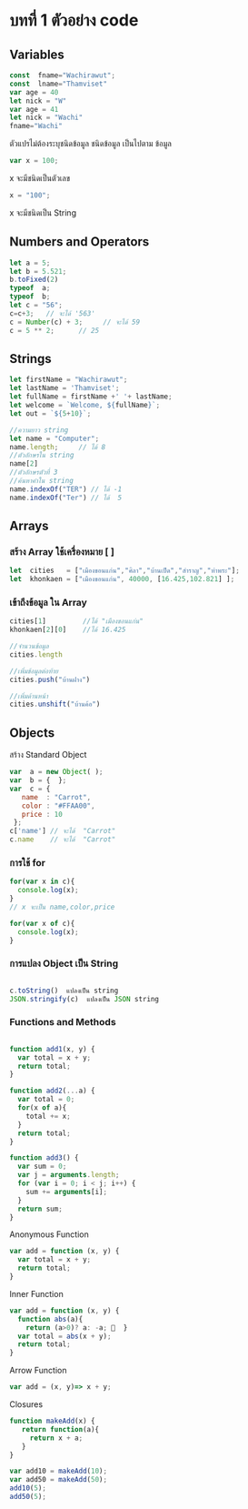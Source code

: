# บทที่ 1 ตัวอย่าง code

## Variables
```javascript
const  fname="Wachirawut";
const  lname="Thamviset"  
var age = 40
let nick = "W"
var age = 41
let nick = "Wachi"  
fname="Wachi"

```

ตัวแปรไม่ต้องระบุชนิดข้อมูล
ชนิดข้อมูล เป็นไปตาม ข้อมูล
```javascript
var x = 100;
```
x จะมีชนิดเป็นตัวเลข
```javascript
x = "100";
```
x จะมีชนิดเป็น String

## Numbers and Operators
```javascript
let a = 5;
let b = 5.521;             
b.toFixed(2)
typeof  a;
typeof  b;
let c = "56";     
c=c+3;   // จะได้ '563'
c = Number(c) + 3;     // จะได้ 59
c = 5 ** 2;      // 25
```
## Strings
```javascript
let firstName = "Wachirawut";
let lastName = 'Thamviset';
let fullName = firstName +' '+ lastName;
let welcome = `Welcome, ${fullName}`;
let out = `${5+10}`;

//ความยาว string		 
let name = "Computer";
name.length;     // ได้ 8
//ตัวอักษรใน string       
name[2]    
//ตัวอักษรตัวที่ 3
//ค้นหาคำใน string       
name.indexOf("TER") // ได้ -1
name.indexOf("Ter") // ได้  5

```

## Arrays
### สร้าง Array  ใช้เครื่องหมาย [  ] 
```javascript
let  cities   = ["เมืองขอนแก่น","ศิลา","บ้านเป็ด","สำราญ","ท่าพระ"];
let  khonkaen = ["เมืองขอนแก่น", 40000, [16.425,102.821] ];
```
### เข้าถึงข้อมูล ใน Array
```javascript
cities[1]         //ได้ "เมืองขอนแก่น"
khonkaen[2][0]    //ได้ 16.425

//จำนวนข้อมูล  
cities.length

//เพิ่มข้อมูลต่อท้าย
cities.push("บ้านฝาง")

//เพิ่มด้านหน้า
cities.unshift("บ้านค้อ")

```
## Objects

สร้าง Standard Object  
```javascript
var  a = new Object( );
var  b = {  };
var  c = {  
   name  : "Carrot",
   color : "#FFAA00",
   price : 10 
 };
c['name'] // จะได้  "Carrot"
c.name    // จะได้  "Carrot"

```
### การใช้ for
```javascript
for(var x in c){
  console.log(x);
}
// x จะเป็น name,color,price

for(var x of c){
  console.log(x);
}

```
### การแปลง Object เป็น String
```javascript

c.toString()  แปลงเป็น string
JSON.stringify(c)  แปลงเป็น JSON string

```

### Functions and Methods
```javascript

function add1(x, y) {
  var total = x + y;
  return total;
}

function add2(...a) {
  var total = 0;
  for(x of a){
    total += x;
  }
  return total;
}

function add3() {
  var sum = 0;
  var j = arguments.length;
  for (var i = 0; i < j; i++) {
    sum += arguments[i];
  }
  return sum;
}

```
Anonymous Function

```javascript
var add = function (x, y) {
  var total = x + y;
  return total;
}

```

Inner Function
```javascript
var add = function (x, y) {
  function abs(a){
    return (a>0)? a: -a;   } 
  var total = abs(x + y);
  return total;
}

```

Arrow Function
```javascript
var add = (x, y)=> x + y;

```
Closures
```javascript
function makeAdd(x) {
   return function(a){
     return x + a; 
   } 
}

var add10 = makeAdd(10);
var add50 = makeAdd(50);
add10(5);
add50(5);
```
